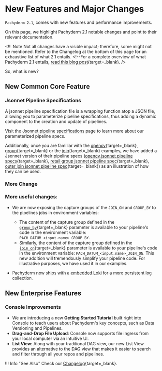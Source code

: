 # New Features and Major Changes

`Pachyderm 2.1`, comes with new features and performance improvements. 

On this page, we highlight Pachyderm 2.1 notable changes and point to their relevant documentation. 

<!!! Note 
     Not all changes have a visible impact; therefore, some might not be mentioned.
     Refer to the Changelog at the bottom of this page for an exhaustive list of what 2.1 entails.
        <!--For a complete overview of what Pachyderm 2.1 entails, [read this blog post](https://www.pachyderm.com/blog/getting-ready-for-pachyderm-2/){target=_blank}. />
 
 So, what is new?
## New Common Core Feature
### Jsonnet Pipeline Specifications 

A jsonnet pipeline specification file is a wrapping function atop a JSON file, allowing you to parameterize pipeline specifications, thus adding a dynamic component to the creation and update of pipelines.

Visit the [Jsonnet pipeline specifications](../../how-tos/pipeline-operations/jsonnet-pipeline-specs/) page to learn more about our parameterized pipeline specs. 

Additionally, once you are familiar with the [opencv](https://github.com/pachyderm/pachyderm/tree/master/examples/opencv){target=_blank}, [group](https://github.com/pachyderm/pachyderm/tree/master/examples/group){target=_blank} or the [join](https://github.com/pachyderm/pachyderm/tree/master/examples/joins){target=_blank} examples, we have added a Jsonnet version of their pipeline specs ([opencv jsonnet pipeline specs](https://github.com/pachyderm/pachyderm/tree/master/examples/opencv/jsonnet){target=_blank}, [retail group jsonnet pipeline spec](https://github.com/pachyderm/pachyderm/blob/master/examples/group/pipelines/retail/retail_group.jsonnet){target=_blank}, [outer join jsonnet pipeline spec](https://github.com/pachyderm/pachyderm/blob/master/examples/joins/pipelines/outer/outer_join.jsonnet){target=_blank}) as an illustration of how they can be used. 
### More Change

### More useful changes:

- We are now exposing the capture groups of the `JOIN_ON` and `GROUP_BY` to the pipelines jobs in environment variables:

    - The content of the capture group defined in the [`group_by`](../../concepts/pipeline-concepts/datum/group/){target=_blank} parameter is available to your pipeline's code in the environment variable: `PACH_DATUM_<input.name>_GROUP_BY`. 
    - Similarly, the content of the capture group defined in the [`join_on`](../../concepts/pipeline-concepts/datum/join/){target=_blank} parameter is available to your pipeline's code in the environment variable: `PACH_DATUM_<input.name>_JOIN_ON`.
    This new addition will tremendously simplify your pipeline code. For illustrative purposes, we have used it in our examples.

- Pachyderm now ships with a [embedded Loki](../../deploy-manage/deploy/loki#default-loki-bundle) for a more persistent log collection.
## New Enterprise Features 
### Console Improvements

- We are introducing a new **Getting Started Tutorial** built right into Console to teach users about Pachyderm's key concepts, such as Data Versioning and Pipelines.
- **Drag-and-Drop File Upload**: Console now supports file ingress from your local computer via an intuitive UI.
- **List View**: Along with your traditional DAG view, our new List View provides an alternative to the DAG view that makes it easier to search and filter through all your repos and pipelines. 

!!! Info "See Also" 
     Check our [Changelog](https://github.com/pachyderm/pachyderm/blob/master/CHANGELOG.md){target=_blank}.




